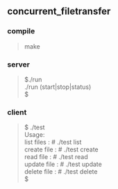 ## concurrent_filetransfer

### compile
> make  
  
### server
> $./run  
> ./run (start|stop|status)  
> $  

### client
> $ ./test  
> Usage:  
>         list files   :  # ./test list  
>         create file  :  # ./test create <local-filename>  
>         read file    :  # ./test read <remote-filename>  
>         update file  :  # ./test update <remote-filename> <local-filename>  
>         delete file  :  # ./test delete <remote-filename>  
> $  
